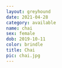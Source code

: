 ```yaml
---
layout: greyhound
date: 2021-04-28
category: available
name: chai
sex: female
dob: 2019-10-11
color: brindle
title: Chai
pic: chai.jpg
---
```


